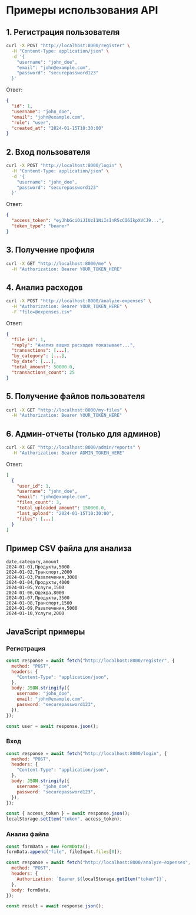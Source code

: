 # Примеры использования API

## 1. Регистрация пользователя

```bash
curl -X POST "http://localhost:8000/register" \
  -H "Content-Type: application/json" \
  -d '{
    "username": "john_doe",
    "email": "john@example.com",
    "password": "securepassword123"
  }'
```

Ответ:

```json
{
  "id": 1,
  "username": "john_doe",
  "email": "john@example.com",
  "role": "user",
  "created_at": "2024-01-15T10:30:00"
}
```

## 2. Вход пользователя

```bash
curl -X POST "http://localhost:8000/login" \
  -H "Content-Type: application/json" \
  -d '{
    "username": "john_doe",
    "password": "securepassword123"
  }'
```

Ответ:

```json
{
  "access_token": "eyJhbGciOiJIUzI1NiIsInR5cCI6IkpXVCJ9...",
  "token_type": "bearer"
}
```

## 3. Получение профиля

```bash
curl -X GET "http://localhost:8000/me" \
  -H "Authorization: Bearer YOUR_TOKEN_HERE"
```

## 4. Анализ расходов

```bash
curl -X POST "http://localhost:8000/analyze-expenses" \
  -H "Authorization: Bearer YOUR_TOKEN_HERE" \
  -F "file=@expenses.csv"
```

Ответ:

```json
{
  "file_id": 1,
  "reply": "Анализ ваших расходов показывает...",
  "transactions": [...],
  "by_category": [...],
  "by_date": [...],
  "total_amount": 50000.0,
  "transactions_count": 25
}
```

## 5. Получение файлов пользователя

```bash
curl -X GET "http://localhost:8000/my-files" \
  -H "Authorization: Bearer YOUR_TOKEN_HERE"
```

## 6. Админ-отчеты (только для админов)

```bash
curl -X GET "http://localhost:8000/admin/reports" \
  -H "Authorization: Bearer ADMIN_TOKEN_HERE"
```

Ответ:

```json
[
  {
    "user_id": 1,
    "username": "john_doe",
    "email": "john@example.com",
    "files_count": 3,
    "total_uploaded_amount": 150000.0,
    "last_upload": "2024-01-15T10:30:00",
    "files": [...]
  }
]
```

## Пример CSV файла для анализа

```csv
date,category,amount
2024-01-01,Продукты,5000
2024-01-02,Транспорт,2000
2024-01-03,Развлечения,3000
2024-01-04,Продукты,4000
2024-01-05,Услуги,1500
2024-01-06,Одежда,8000
2024-01-07,Продукты,3500
2024-01-08,Транспорт,1500
2024-01-09,Развлечения,5000
2024-01-10,Услуги,2000
```

## JavaScript примеры

### Регистрация

```javascript
const response = await fetch("http://localhost:8000/register", {
  method: "POST",
  headers: {
    "Content-Type": "application/json",
  },
  body: JSON.stringify({
    username: "john_doe",
    email: "john@example.com",
    password: "securepassword123",
  }),
});

const user = await response.json();
```

### Вход

```javascript
const response = await fetch("http://localhost:8000/login", {
  method: "POST",
  headers: {
    "Content-Type": "application/json",
  },
  body: JSON.stringify({
    username: "john_doe",
    password: "securepassword123",
  }),
});

const { access_token } = await response.json();
localStorage.setItem("token", access_token);
```

### Анализ файла

```javascript
const formData = new FormData();
formData.append("file", fileInput.files[0]);

const response = await fetch("http://localhost:8000/analyze-expenses", {
  method: "POST",
  headers: {
    Authorization: `Bearer ${localStorage.getItem("token")}`,
  },
  body: formData,
});

const result = await response.json();
```
